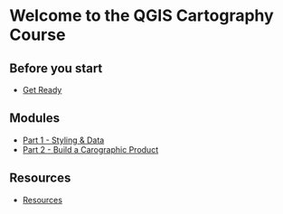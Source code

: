 # Welcome to the QGIS Cartography Course

## Before you start
- [Get Ready](get-ready.md)

## Modules

- [Part 1 - Styling & Data](part1-styling-data.md)
- [Part 2 - Build a Carographic Product](part2-build-map.md)

## Resources
- [Resources](resources.md)
